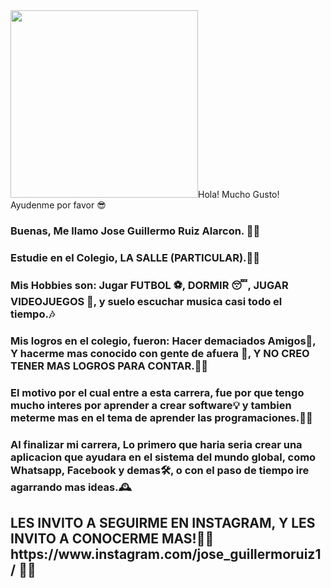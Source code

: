 <div id="header" aling="center">
    <img src="https://media.giphy.com/media/DBW3BniaWrFo4/giphy.gif" width="300"
     <h2 aling="center">Hola! Mucho Gusto! Ayudenme por favor 😎</h1>
     <h3 aling="center">Buenas, Me llamo Jose Guillermo Ruiz Alarcon. 🙎‍♂️
     <h3 aling="center">Estudie en el Colegio, LA SALLE (PARTICULAR).👨‍🎓 
     <h3 aling="center">Mis Hobbies son: Jugar FUTBOL ⚽, DORMIR 😴, JUGAR VIDEOJUEGOS 👾, y suelo escuchar musica casi todo el tiempo.🎶  </h3>
     <h3 aling="center">Mis logros en el colegio, fueron: Hacer demaciados Amigos👻, Y hacerme mas conocido con gente de afuera 👥, Y NO CREO TENER MAS LOGROS PARA CONTAR.🙇‍♂️
     <h3 aling="center">El motivo por el cual entre a esta carrera, fue por que tengo mucho interes por aprender a crear software💡 y tambien meterme mas en el tema de aprender las programaciones.👨‍💻
     <h3 aling="center">Al finalizar mi carrera, Lo primero que haria seria crear una aplicacion que ayudara en el sistema del mundo global, como Whatsapp, Facebook y demas🛠️, o con el paso de tiempo ire agarrando mas ideas.🕰️
     <h2 aling="center">LES INVITO A SEGUIRME EN INSTAGRAM, Y LES INVITO A CONOCERME MAS!🙋‍♂️ https://www.instagram.com/jose_guillermoruiz1/ 🤡🤓
